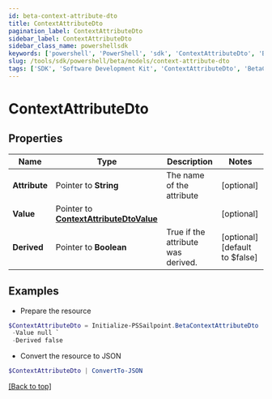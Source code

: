 ```yaml
---
id: beta-context-attribute-dto
title: ContextAttributeDto
pagination_label: ContextAttributeDto
sidebar_label: ContextAttributeDto
sidebar_class_name: powershellsdk
keywords: ['powershell', 'PowerShell', 'sdk', 'ContextAttributeDto', 'BetaContextAttributeDto'] 
slug: /tools/sdk/powershell/beta/models/context-attribute-dto
tags: ['SDK', 'Software Development Kit', 'ContextAttributeDto', 'BetaContextAttributeDto']
---
```



# ContextAttributeDto

## Properties

Name | Type | Description | Notes
------------ | ------------- | ------------- | -------------
**Attribute** |  Pointer to **String** | The name of the attribute | [optional] 
**Value** |  Pointer to [**ContextAttributeDtoValue**](context-attribute-dto-value) |  | [optional] 
**Derived** |  Pointer to **Boolean** | True if the attribute was derived. | [optional] [default to $false]

## Examples

- Prepare the resource
```powershell
$ContextAttributeDto = Initialize-PSSailpoint.BetaContextAttributeDto  -Attribute location `
 -Value null `
 -Derived false
```

- Convert the resource to JSON
```powershell
$ContextAttributeDto | ConvertTo-JSON
```


[[Back to top]](#) 

